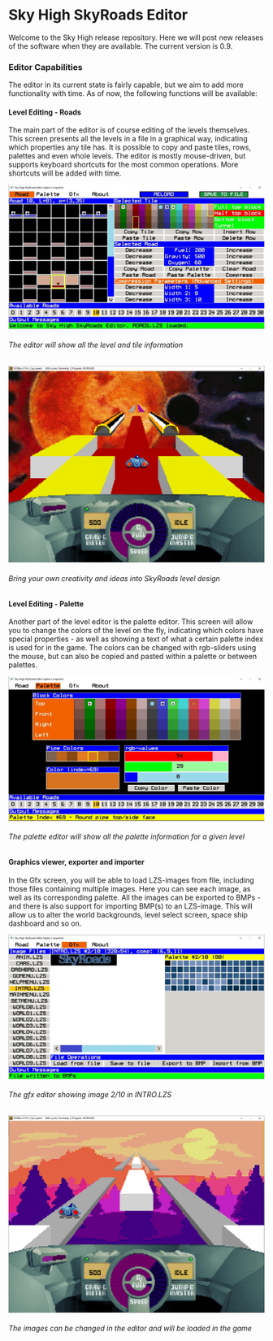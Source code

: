 # Sky High SkyRoads Editor

Welcome to the Sky High release repository. Here we will post new releases of the software when they are available. The current version is 0.9.

### Editor Capabilities
The editor in its current state is fairly capable, but we aim to add more functionality with time. As of now, the following functions will be available:

#### Level Editing - Roads
The main part of the editor is of course editing of the levels themselves. This screen presents all the levels in a file in a graphical way, indicating which properties any tile has. It is possible to copy and paste tiles, rows, palettes and even whole levels. The editor is mostly mouse-driven, but supports keyboard shortcuts for the most common operations. More shortcuts will be added with time.

![alt text](./docs/images/intro/00_editor.JPG)
###### The editor will show all the level and tile information

![alt text](./docs/images/intro/00_editor_02.png)
###### Bring your own creativity and ideas into SkyRoads level design

#### Level Editing - Palette
Another part of the level editor is the palette editor. This screen will allow you to change the colors of the level on the fly, indicating which colors have special properties - as well as showing a text of what a certain palette index is used for in the game. The colors can be changed with rgb-sliders using the mouse, but can also be copied and pasted within a palette or between palettes.

![alt text](./docs/images/intro/01_palette.JPG)
###### The palette editor will show all the palette information for a given level

#### Graphics viewer, exporter and importer
In the Gfx screen, you will be able to load LZS-images from file, including those files containing multiple images. Here you can see each image, as well as its corresponding palette. All the images can be exported to BMPs - and there is also support for importing BMP(s) to an LZS-image. This will allow us to alter the world backgrounds, level select screen, space ship dashboard and so on.

![alt text](./docs/images/intro/02_gfx.JPG)
###### The gfx editor showing image 2/10 in INTRO.LZS

![alt text](./docs/images/intro/02_gfx_02.png)
###### The images can be changed in the editor and will be loaded in the game

